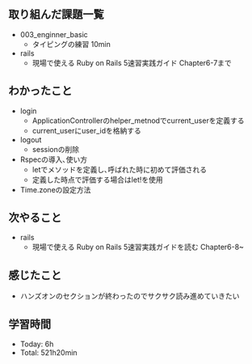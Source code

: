 ## 取り組んだ課題一覧
- 003_enginner_basic
  - タイピングの練習 10min
- rails
  - 現場で使える Ruby on Rails 5速習実践ガイド Chapter6-7まで
## わかったこと
  - login
    - ApplicationControllerのhelper_metnodでcurrent_userを定義する
    - current_userにuser_idを格納する
  - logout
    - sessionの削除
  - Rspecの導入､使い方
    - letでメソッドを定義し､呼ばれた時に初めて評価される
    - 定義した時点で評価する場合はlet!を使用
  - Time.zoneの設定方法
## 次やること
- rails
  - 現場で使える Ruby on Rails 5速習実践ガイドを読む Chapter6-8~
## 感じたこと
- ハンズオンのセクションが終わったのでサクサク読み進めていきたい
## 学習時間
- Today: 6h
- Total: 521h20min